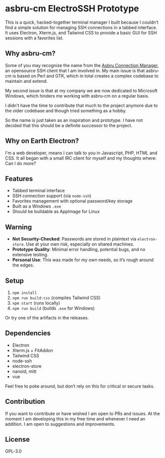 # asbru-cm ElectroSSH Prototype

This is a quick, hacked-together terminal manager I built because I couldn’t find a simple solution for managing SSH connections in a tabbed interface. It uses Electron, Xterm.js, and Tailwind CSS to provide a basic GUI for SSH sessions with a favorites list.

## Why asbru-cm?

Some of you may recognize the name from the [Asbru Connection Manager](https://www.asbru-cm.com/), an opensource SSH client that I am involved in.
My main issue is that asbru-cm is based on Perl and GTK, which in total creates a complex codebase to maintain and extend.

My second issue is that at my company we are now dedicated to Microsoft Windows, which hinders me working with asbru-cm on a regular basis.

I didn't have the time to contribute that much to the project anymore due to the older codebase and though tried something as a hobby.

So the name is just taken as an inspiration and prototype. I have not decided that this should be a definite successor to the project.

## Why on Earth Electron?

I'm a web developer, means I can talk to you in Javascript, PHP, HTML and CSS. It all began with a small IRC client for myself and my thoughts where: Can I do more?

## Features
- Tabbed terminal interface
- SSH connection support (via `node-ssh`)
- Favorites management with optional password/key storage
- Built as a Windows `.exe`
- Should be buildable as AppImage for Linux

## Warning
- **Not Security-Checked**: Passwords are stored in plaintext via `electron-store`. Use at your own risk, especially on shared machines.
- **Prototype Quality**: Minimal error handling, potential bugs, and no extensive testing.
- **Personal Use**: This was made for my own needs, so it’s rough around the edges.

## Setup
1. `npm install`
2. `npm run build:css` (compiles Tailwind CSS)
3. `npm start` (runs locally)
4. `npm run build` (builds `.exe` for Windows)

Or try one of the artifacts in the releases.

## Dependencies
- Electron
- Xterm.js + FitAddon
- Tailwind CSS
- node-ssh
- electron-store
- nanoid, mitt
- vue

Feel free to poke around, but don’t rely on this for critical or secure tasks.

## Contribution

If you want to contribute or have wished I am open to PRs and issues. At the moment I am developing this in my free time
and whenever I need an addition. I am open to suggestions and improvements.

## License

GPL-3.0

``` 